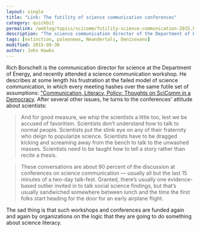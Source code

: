 ```yaml
---
layout: single
title: "Link: The futility of science communication conferences"
category: quickbit
permalink: /weblog/topics/scicomm/futility-science-communication-2015.html
description: "The science communication director of the Department of Energy reflects on the echo chamber of science communication."
tags: [extinction, paleonews, Neandertals, Denisovans]
modified: 2015-09-30
author: John Hawks
---
```


Rich Borschelt is the communication director for science at the Department of Energy, and recently attended a science communication workshop. He describes at some length his frustration at the failed model of science communication, in which every meeting hashes over the same futile set of assumptions: <a href="https://www.sigmaxi.org/news/keyed-in/post/keyed-in/2015/09/03/communication-literacy-policy-thoughts-on-scicomm-in-a-democracy">"Communication, Literacy, Policy: Thoughts on SciComm in a Democracy</a>. After several other issues, he turns to the conferences' attitude about scientists:

<blockquote>And for good measure, we whip the scientists a little too, lest we be accused of favoritism.  Scientists don’t understand how to talk to normal people. Scientists put the stink eye on any of their fraternity who deign to popularize science. Scientists have to be dragged kicking and screaming away from the bench to talk to the unwashed masses.  Scientists need to be taught how to tell a story rather than recite a thesis.</blockquote>

<blockquote>These conversations are about 90 percent of the discussion at conferences on science communication — usually all but the last 15 minutes of a two-day talk-fest. Granted, there’s usually one evidence-based outlier invited in to talk social science findings, but that’s usually sandwiched somewhere between lunch and the time the first folks start heading for the door for an early airplane flight.</blockquote>

The sad thing is that such workshops and conferences are funded again and again by organizations on the logic that they are going to do something about science literacy.
